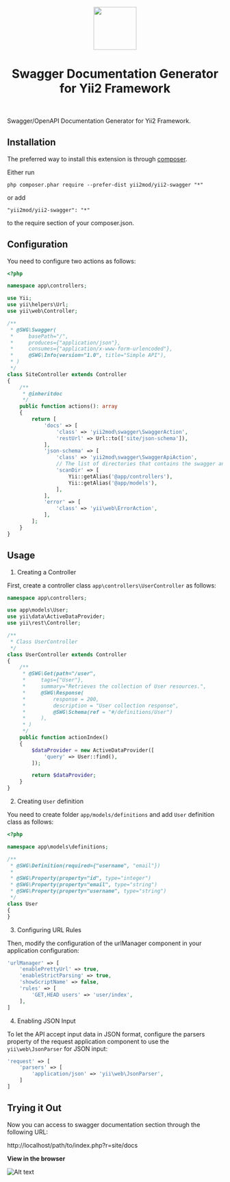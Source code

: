 <p align="center">
    <a href="https://github.com/yiisoft" target="_blank">
        <img src="https://avatars0.githubusercontent.com/u/993323" height="100px">
    </a>
    <h1 align="center">Swagger Documentation Generator for Yii2 Framework</h1>
    <br>
</p>

Swagger/OpenAPI Documentation Generator for Yii2 Framework.

Installation
------------

The preferred way to install this extension is through [composer](http://getcomposer.org/download/).

Either run

```
php composer.phar require --prefer-dist yii2mod/yii2-swagger "*"
```

or add

```
"yii2mod/yii2-swagger": "*"
```

to the require section of your composer.json.

Configuration
-------------
You need to configure two actions as follows:

```php
<?php

namespace app\controllers;

use Yii;
use yii\helpers\Url;
use yii\web\Controller;

/**
 * @SWG\Swagger(
 *     basePath="/",
 *     produces={"application/json"},
 *     consumes={"application/x-www-form-urlencoded"},
 *     @SWG\Info(version="1.0", title="Simple API"),
 * )
 */
class SiteController extends Controller
{
    /**
     * @inheritdoc
     */
    public function actions(): array
    {
        return [
            'docs' => [
                'class' => 'yii2mod\swagger\SwaggerAction',
                'restUrl' => Url::to(['site/json-schema']),
            ],
            'json-schema' => [
                'class' => 'yii2mod\swagger\SwaggerApiAction',
                // Тhe list of directories that contains the swagger annotations.
                'scanDir' => [
                    Yii::getAlias('@app/controllers'),
                    Yii::getAlias('@app/models'),
                ],
            ],
            'error' => [
                'class' => 'yii\web\ErrorAction',
            ],
        ];
    }
}
```

Usage
-------------
1) Creating a Controller

First, create a controller class `app\controllers\UserController` as follows:

```php
namespace app\controllers;

use app\models\User;
use yii\data\ActiveDataProvider;
use yii\rest\Controller;

/**
 * Class UserController
 */
class UserController extends Controller
{
    /**
     * @SWG\Get(path="/user",
     *     tags={"User"},
     *     summary="Retrieves the collection of User resources.",
     *     @SWG\Response(
     *         response = 200,
     *         description = "User collection response",
     *         @SWG\Schema(ref = "#/definitions/User")
     *     ),
     * )
     */
    public function actionIndex()
    {
        $dataProvider = new ActiveDataProvider([
            'query' => User::find(),
        ]);

        return $dataProvider;
    }
}
```

2) Creating `User` definition

You need to create folder `app/models/definitions` and add `User` definition class as follows:

```php
<?php

namespace app\models\definitions;

/**
 * @SWG\Definition(required={"username", "email"})
 *
 * @SWG\Property(property="id", type="integer")
 * @SWG\Property(property="email", type="string")
 * @SWG\Property(property="username", type="string")
 */
class User
{
}
```

3) Configuring URL Rules

Then, modify the configuration of the urlManager component in your application configuration:
```php
'urlManager' => [
    'enablePrettyUrl' => true,
    'enableStrictParsing' => true,
    'showScriptName' => false,
    'rules' => [
        'GET,HEAD users' => 'user/index',
    ],
]
```

4) Enabling JSON Input

To let the API accept input data in JSON format, configure the parsers property of the request application component to use the `yii\web\JsonParser` for JSON input:
```php
'request' => [
    'parsers' => [
        'application/json' => 'yii\web\JsonParser',
    ]
]
```

Trying it Out
-------------

Now you can access to swagger documentation section through the following URL:

http://localhost/path/to/index.php?r=site/docs

**View in the browser**

![Alt text](http://res.cloudinary.com/igor-chepurnoi/image/upload/v1507979787/Swagger_UI_ps89ih.png "Swagger Documentation")




